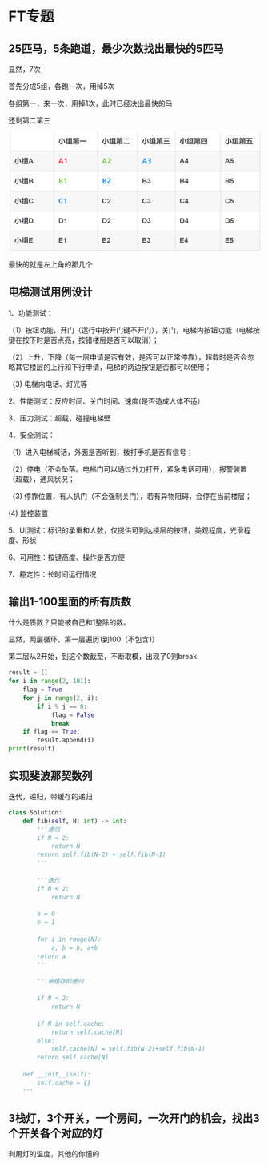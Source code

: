# FT专题

## 25匹马，5条跑道，最少次数找出最快的5匹马

显然，7次

首先分成5组，各跑一次，用掉5次

各组第一，来一次，用掉1次，此时已经决出最快的马

还剩第二第三

![](../.gitbook/assets/sai-ma-.png)

最快的就是左上角的那几个

## 电梯测试用例设计

1、功能测试：

（1）按钮功能，开门（运行中按开门键不开门），关门，电梯内按钮功能（电梯按键在按下时是否点亮，按错楼层是否可以取消）；

（2）上升，下降（每一层申请是否有效，是否可以正常停靠），超载时是否会忽略其它楼层的上行和下行申请，电梯的两边按钮是否都可以使用；

（3\) 电梯内电话、灯光等

2、性能测试：反应时间、关门时间、速度\(是否造成人体不适）

3、压力测试：超载，碰撞电梯壁

4、安全测试：

（1）进入电梯喊话，外面是否听到，拨打手机是否有信号；

（2）停电（不会坠落。电梯门可以通过外力打开，紧急电话可用），报警装置（超载），通风状况；

（3\) 停靠位置，有人扒门（不会强制关门），若有异物阻碍，会停在当前楼层；

\(4\) 监控装置

5、UI测试：标识的承重和人数，仅提供可到达楼层的按钮，美观程度，光滑程度、形状

6、可用性：按键高度、操作是否方便

7、稳定性：长时间运行情况

## 输出1-100里面的所有质数

什么是质数？只能被自己和1整除的数。

显然，两层循环，第一层遍历1到100（不包含1）

第二层从2开始，到这个数截至，不断取模，出现了0则break

```python
result = []
for i in range(2, 101):
    flag = True
    for j in range(2, i):
        if i % j == 0:
            flag = False
            break
    if flag == True:
        result.append(i)
print(result)
```

## 实现斐波那契数列

迭代，递归，带缓存的递归

```python
class Solution:
    def fib(self, N: int) -> int:
        '''递归
        if N < 2:
            return N
        return self.fib(N-2) + self.fib(N-1)
        '''

        '''迭代
        if N < 2:
            return N
        
        a = 0
        b = 1

        for i in range(N):
            a, b = b, a+b
        return a
        '''
        
        '''带缓存的递归
        
        if N < 2:
            return N
        
        if N in self.cache:
            return self.cache[N]
        else:
            self.cache[N] = self.fib(N-2)+self.fib(N-1)
        return self.cache[N]

    def __init__(self):
        self.cache = {}
    '''
```

## 3栈灯，3个开关，一个房间，一次开门的机会，找出3个开关各个对应的灯

利用灯的温度，其他的你懂的




